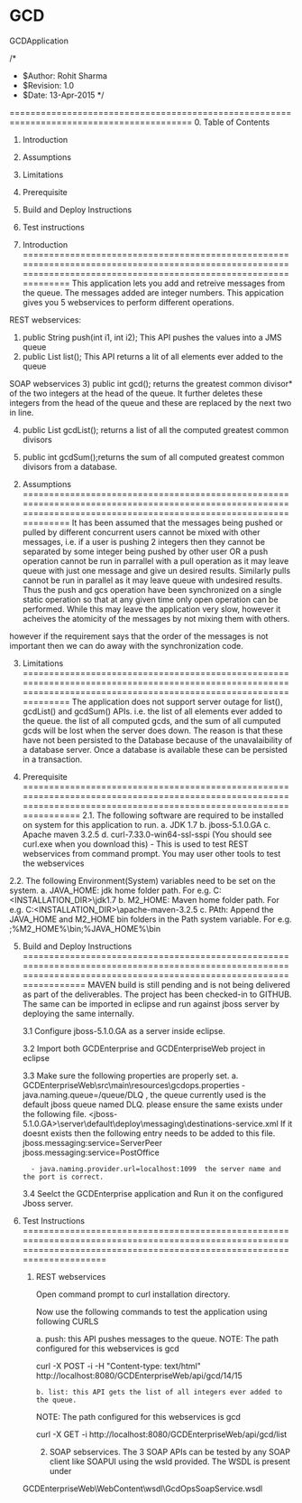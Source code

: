 # GCD
GCDApplication

/*
 * $Author: Rohit Sharma
 * $Revision: 1.0
 * $Date: 13-Apr-2015
 */
 

 =========================================================================================
 0. Table of Contents
 1. Introduction
 2. Assumptions
 3. Limitations
 4. Prerequisite
 5. Build and Deploy Instructions
 6. Test instructions 
 
 
 1. Introduction
 ==================================================================================================================================================================
This application lets you add and retreive messages from the queue. The messages added are integer numbers. This appication gives you 5 webservices to perform 
different operations.

REST webservices: 
1) public String push(int i1, int i2);  This API pushes the values into a JMS queue
2) public List<Integer> list();  This API returns a lit of all elements ever added to the queue


SOAP webservices
3) public int gcd(); returns the greatest common divisor* of the two integers at the head of the queue. It further deletes these integers from the head of the queue and
these are replaced by the next two in line.

4) public List<Integer> gcdList(); returns a list of all the computed greatest common divisors 

5) public int gcdSum();returns the sum of all computed greatest common divisors from a database.


 2. Assumptions
 ==================================================================================================================================================================
It has been assumed that the messages being pushed or pulled by different concurrent users cannot be mixed with other messages, i.e. if a user is pushing 2 integers
then they cannot be separated by some integer being pushed by other user OR a push operation cannot be run in parrallel with a pull operation as it may leave queue with 
just one message and give un desired results. Similarly pulls cannot be run in parallel as it may leave queue with undesired results. 
Thus the push and gcs operation have been synchronized on a single static operation so that at any given time only open operation can be performed.
While this may leave the application very slow, however it acheives the atomicity of the messages by not mixing them with others.

however if the requirement says that the order of the messages is not important then we can do away with the synchronization code.


 3. Limitations
 ==================================================================================================================================================================
 The application does not support server outage for list(), gcdList() and gcdSum() APIs. i.e. the list of all elements ever added to the queue. the list of all
 computed gcds, and the sum of all cumputed gcds will be lost when the server does down.
 The reason is that these have not been persisted to the Database because of the unavalaibility of a database server. 
 Once a database is available these can be persisted in a transaction. 



  
4. Prerequisite
====================================================================================================================================================================
  2.1. The following software are required to be installed on system for this application to run.
         a. JDK 1.7 
	 b. jboss-5.1.0.GA
	 c. Apache maven 3.2.5
	 d. curl-7.33.0-win64-ssl-sspi (You should see curl.exe when you download this)  - This is used to test REST webservices from command prompt. You may user other 
	    tools to test the webservices 	
	 
  2.2. The following Environment(System) variables need to be set on the system.
     a. JAVA_HOME: jdk home folder path. For e.g. C:\<INSTALLATION_DIR>\jdk1.7
     b. M2_HOME: Maven home folder path. For e.g. C:\<INSTALLATION_DIR>\apache-maven-3.2.5
     c. PAth: Append the JAVA_HOME and M2_HOME bin folders in the Path system variable.  For e.g. ;%M2_HOME%\bin;%JAVA_HOME%\bin

  
5. Build and Deploy Instructions	
=====================================================================================================================================================================
   MAVEN build is still pending and is not being delivered as part of the deliverables.
   The project has been checked-in to GITHUB. The same can be imported in eclipse and run against jboss server by deploying the same internally.

   3.1 Configure  jboss-5.1.0.GA as a server inside eclipse.	   

   3.2 Import both GCDEnterprise and GCDEnterpriseWeb project in eclipse

   3.3 Make sure the following properties are properly set.
       a. GCDEnterpriseWeb\src\main\resources\gcdops.properties
             - java.naming.queue=/queue/DLQ  , the queue currently used is the default jboss queue named DLQ. 
		please ensure the same exists under the following file. <jboss-5.1.0.GA>\server\default\deploy\messaging\destinations-service.xml
		If it doesnt exists then the following entry needs to be added to this file.
			<mbean code="org.jboss.jms.server.destination.QueueService"
			      name="jboss.messaging.destination:service=Queue,name=DLQ"
			      xmbean-dd="xmdesc/Queue-xmbean.xml">
			      <depends optional-attribute-name="ServerPeer">jboss.messaging:service=ServerPeer</depends>
			      <depends>jboss.messaging:service=PostOffice</depends>
			</mbean>

	     - java.naming.provider.url=localhost:1099  the server name and the port is correct. 	 	

   3.4 Seelct the GCDEnterprise application and Run it on the configured Jboss server.   	
 
	
6. Test Instructions		
=========================================================================================================================================================================  
	1. REST webservices

	   Open command prompt to curl installation directory.
       
	   Now use the following commands to test the application using following CURLS
	   

 		   
	   a. push: this API pushes messages to the queue. 
	      NOTE: The path configured for this webservices is gcd	

		curl -X POST -i -H "Content-type: text/html" http://localhost:8080/GCDEnterpriseWeb/api/gcd/14/15


           b. list: this API gets the list of all integers ever added to the queue.
		NOTE: The path configured for this webservices is gcd
		
		curl -X GET -i http://localhost:8080/GCDEnterpriseWeb/api/gcd/list

	
       2. SOAP sebservices.
	  The 3 SOAP APIs can be tested by any SOAP client like SOAPUI using the wsld provided. The WSDL is present under   

	  GCDEnterpriseWeb\WebContent\wsdl\GcdOpsSoapService.wsdl
